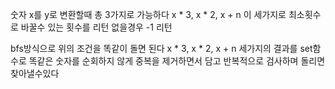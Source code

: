 숫자 x를 y로 변환할때 총 3가지로 가능하다 x * 3, x * 2, x + n
이 세가지로 최소횟수로 바꿀수 있는 횟수를 리턴 없을경우 -1 리턴

bfs방식으로 위의 조건을 똑같이 돌면 된다 
x * 3, x * 2, x + n 세가지의 결과를 set함수로 똑같은 숫자를 순회하지 않게 중복을 제거하면서 담고 반복적으로 검사하며 돌리면 찾아낼수있다
